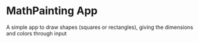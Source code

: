 # MathPainting App

A simple app to draw shapes (squares or rectangles), giving the dimensions and colors through input
